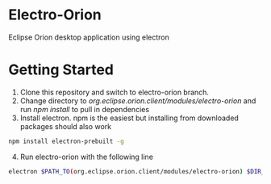 Electro-Orion
==============

Eclipse Orion desktop application using electron

Getting Started
================

1. Clone this repository and switch to electro-orion branch.
2. Change directory to *org.eclipse.orion.client/modules/electro-orion* and run *npm install* to pull in dependencies
3. Install electron. npm is the easiest but installing from downloaded packages should also work
 ```sh 
 npm install electron-prebuilt -g 
 ```

4. Run electro-orion with the following line
```sh
electron $PATH_TO(org.eclipse.orion.client/modules/electro-orion) $DIR_TO_OPEN
```